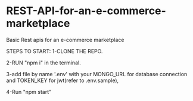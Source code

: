 # REST-API-for-an-e-commerce-marketplace
Basic Rest apis for an e-commerce marketplace

STEPS TO START:
1-CLONE THE REPO.

2-RUN "npm i" in the terminal.

3-add file by name '.env'  with your MONGO_URL for database connection and TOKEN_KEY  for jwt(refer to .env.sample),

4-Run "npm start"
